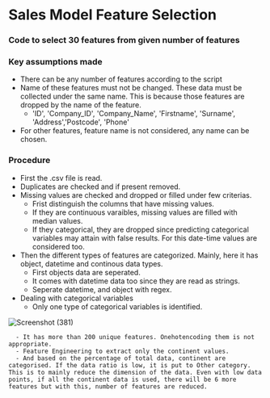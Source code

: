 # Sales Model Feature Selection
### Code to select 30 features from given number of features

### Key assumptions made
  - There can be any number of features according to the script
  - Name of these features must not be changed. These data must be collected under the same name. This is because those features are dropped by the name of the feature.
      - 'ID', 'Company_ID', 'Company_Name', 'Firstname', 'Surname', 'Address','Postcode', 'Phone'
  - For other features, feature name is not considered, any name can be chosen.

### Procedure
  - First the .csv file is read.
  - Duplicates are checked and if present removed.
  - Missing values are checked and dropped or filled under few criterias.
      - Frist distinguish the columns that have missing values.
      - If they are continuous varaibles, missing values are filled with median values.
      - If they categorical, they are dropped since predicting categorical variables may attain with false results. For this date-time values are considered too.
  - Then the different types of features are categorized. Mainly, here it has object, datetime and continous data types.
      - First objects data are seperated.
      - It comes with datetime data too since they are read as strings.
      - Seperate datetime, and object with regex.
  - Dealing with categorical variables
      - Only one type of categorical variables is identified.

![Screenshot (381)](https://user-images.githubusercontent.com/77132441/204116512-2c9afe45-85ab-4354-b797-2245bbb1d918.png)

      - It has more than 200 unique features. Onehotencoding them is not appropriate.
      - Feature Engineering to extract only the continent values.
      - And based on the percentage of total data, continent are categorised. If the data ratio is low, it is put to Other category. This is to mainly reduce the dimension of the data. Even with low data points, if all the continent data is used, there will be 6 more features but with this, number of features are reduced.



